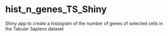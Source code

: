 # hist_n_genes_TS_Shiny
Shiny app to create a histogram of the number of genes of selected cells in the Tabular Sapiens dataset
